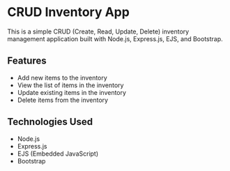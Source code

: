 # CRUD Inventory App

This is a simple CRUD (Create, Read, Update, Delete) inventory management application built with Node.js, Express.js, EJS, and Bootstrap.

## Features

- Add new items to the inventory
- View the list of items in the inventory
- Update existing items in the inventory
- Delete items from the inventory

## Technologies Used

- Node.js
- Express.js
- EJS (Embedded JavaScript)
- Bootstrap
